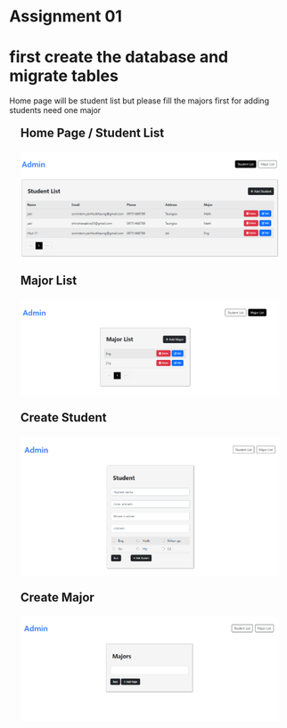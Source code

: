# Assignment 01

<h1>first create the database and migrate tables</h1>

<p> Home page will be student list but please fill the majors first for adding students need one major </p>



<h2 style="margin:20px;">Home Page / Student List </p>
<img src="StudentList.png">

<h2 style="margin:20px;"> Major List </p>
<img src="MajorList.png">

<h2 style="margin:20px;"> Create Student </p>
<img src="CreateStudent.png">

<h2 style="margin:20px;"> Create Major </p>
<img src="CreateMajor.png">


